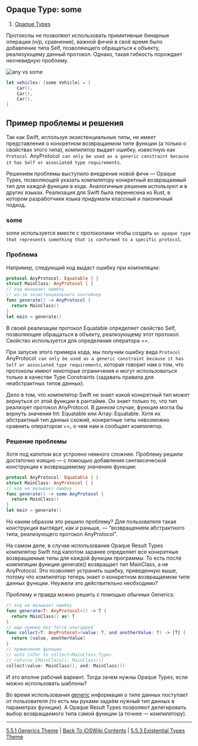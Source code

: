 ## Opaque Type: some

1. [Opaque Types](https://pavbox.medium.com/swift-5-1-opaque-types-bc45c0f700ae)

Протоколы не позволяют использовать примитивные бинарные операции (н/р, сравнение), важной фичей в своё время было добавление типа Self, позволяющего обращаться к объекту, реализующему данный протокол. Однако, такая гибкость порождает неочевидную проблему.

![any vs some](https://i0.wp.com/swiftsenpai.com/wp-content/uploads/2022/06/Understand-some-any-comparison.jpeg?w=1420&ssl=1)

```swift
let vehicles: [some Vehicle] = [
    Car(),
    Car(),
    Car(),
]
```

## Пример проблемы и решения

Так как Swift, используя экзистенциальные типы, не имеет представления о конкретном возвращаемом типе функции (а только о свойствах этого типа), компилятор выдает ошибку, известную как `Protocol `AnyProtocol` can only be used as a generic constraint because it has Self or associated type requirements`.

Решением проблемы выступило внедрение новой фичи — Opaque Types, позволяющей указать компилятору конкретный возвращаемый тип для каждой функции в коде. Аналогичные решения используют и в других языках. Реализация для Swift была перенесена из Rust, в котором разработчики языка придумали классный и лаконичный подход.

### some

some используется вместе с протоколами чтобы создать `an opaque type that represents something that is conformed to a specific protocol`.

### Проблема

Например, следующий код выдаст ошибку при компиляции:

```swift
protocol AnyProtocol: Equatable { }
struct MainClass: AnyProtocol { }
// код вызывает ошибку
// из-за экзистенциального контейнер 
func generate() -> AnyProtocol {
  return MainClass()
}
let main = generate()
```

В своей реализации протокол Equatable определяет свойство Self, позволяющее обращаться в объекту, реализующему этот протокол. Свойство используется для определения оператора ==.

При запуске этого примера кода, мы получим ошибку вида `Protocol `AnyProtocol` can only be used as a generic constraint because it has Self or associated type requirements`, которая говорит нам о том, что протоколы имеют некоторые ограничения и могут использоваться только в качестве Type Constraints (задавать правила для неабстрактных типов данных).

Дело в том, что компилятор Swift не знает какой конкретный тип может вернуться от этой функции в рантайме. Он знает только то, что тип реализует протокол AnyProtocol. В данном случае, функция могла бы вернуть значения Int: Equatable или Array: Equatable. Хотя их абстрактный тип данных схожий, конкретные типы невозможно сравнить оператором ==, о чем нам и сообщает компилятор.

### Решение проблемы 

Хотя под капотом все устроено немного сложнее. Проблему решили достаточно изящно — с помощью добавления синтаксической конструкции к возвращаемому значению функции:

```swift
protocol AnyProtocol: Equatable { }
struct MainClass: AnyProtocol { }
// код не вызывает ошибку
func generate() -> some AnyProtocol {
  return MainClass()
}
let main = generate()
```

Но каким образом это решило проблему? Для пользователя такая конструкция выглядит, как и раньше, — “возвращением абстрактного типа, реализующего протокол AnyProtocol”.

На самом деле, в случае использования Opaque Result Types компилятор Swift под капотом заранее определяет все конкретные возвращаемые типы для каждой функции программы. То есть после компиляции функция generate() возвращает тип MainClass, а не AnyProtocol. Это позволяет устранить ошибку, приведенную выше, потому что компилятор теперь знает о конкретном возвращаемом типе данных функции. Неужели это действительно необходимо?

Проблему и правда можно решить с помощью обычных Generics:

```swift
// код не вызывает ошибку
func generate<T: AnyProtocol>() -> T {
  return MainClass() as! T
}
// еще пример без force unwrapped
func collect<T: AnyProtocol>(value: T, and anotherValue: T) -> [T] {
  return [value, anotherValue]
}
// применение функции
// auto infer to collect<MainClass.Type>
// returns [MainClass(), MainClass()]
collect(value: MainClass(), and: MainClass())
```

И это вполне рабочий вариант. Тогда зачем нужны Opaque Types, если можно использовать шаблоны?


Во время использования [generic](./5.5.1%20Generics.md) информация о типе данных поступает от пользователя (то есть мы руками задаём нужный тип данных в параметрах функции). А Opaque Result Types позволяют делегировать выбор возвращаемого типа самой функции (а точнее — компилятору). 

---

[5.5.1 Generics Theme](./5.5.1%20Generics.md) | [Back To iOSWiki Contents](https://github.com/eldaroid/iOSWiki) | [5.5.3 Existential Types Theme](./5.5.3%20ExistentialTypes.md)
